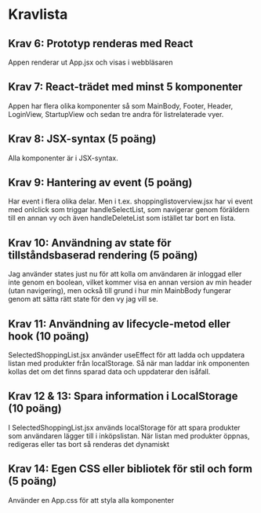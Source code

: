 # Kravlista

## Krav 6: Prototyp renderas med React 
Appen renderar ut App.jsx och visas i webbläsaren

## Krav 7: React-trädet med minst 5 komponenter
Appen har flera olika komponenter så som MainBody, Footer, Header, LoginView, StartupView och sedan tre andra för listrelaterade vyer. 

## Krav 8: JSX-syntax (5 poäng)
Alla komponenter är i JSX-syntax. 

## Krav 9: Hantering av event (5 poäng)
Har event i flera olika delar. Men i t.ex. shoppinglistoverview.jsx har vi event med onlclick som triggar handleSelectList, som navigerar genom föräldern till en annan vy och även handleDeleteList som istället tar bort en lista. 

## Krav 10: Användning av state för tillståndsbaserad rendering (5 poäng)
Jag använder states just nu för att kolla om användaren är inloggad eller inte genom en boolean, vilket kommer visa en annan version av min header (utan navigering), men också till grund i hur min MainbBody fungerar genom att sätta rätt state för den vy jag vill se.

## Krav 11: Användning av lifecycle-metod eller hook (10 poäng)
SelectedShoppingList.jsx använder useEffect för att ladda och uppdatera listan med produkter från localStorage. Så när man laddar ink omponenten kollas det om det finns sparad data och uppdaterar den isåfall. 

## Krav 12 & 13: Spara information i LocalStorage (10 poäng)
I SelectedShoppingList.jsx används localStorage för att spara produkter som användaren lägger till i inköpslistan. När listan med produkter öppnas, redigeras eller tas bort så renderas det dynamiskt

## Krav 14: Egen CSS eller bibliotek för stil och form (5 poäng)
Använder en App.css för att styla alla komponenter

